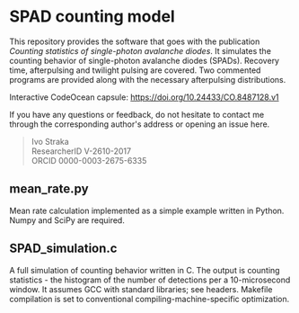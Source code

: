 # SPAD counting model
This repository provides the software that goes with the publication *Counting statistics of single-photon avalanche diodes*. It simulates the counting behavior of single-photon avalanche diodes (SPADs). Recovery time, afterpulsing and twilight pulsing are covered. Two commented programs are provided along with the necessary afterpulsing distributions.

Interactive CodeOcean capsule: https://doi.org/10.24433/CO.8487128.v1

If you have any questions or feedback, do not hesitate to contact me through the corresponding author's address or opening an issue here.

> Ivo Straka<br>
> ResearcherID V-2610-2017<br>
> ORCID 0000-0003-2675-6335

## mean_rate.py
Mean rate calculation implemented as a simple example written in Python. Numpy and SciPy are required.

## SPAD_simulation.c
A full simulation of counting behavior written in C. The output is counting statistics - the histogram of the number of detections per a 10-microsecond window. It assumes GCC with standard libraries; see headers. Makefile compilation is set to conventional compiling-machine-specific optimization.
